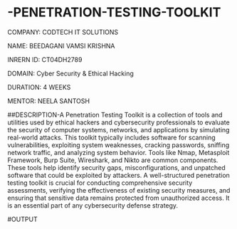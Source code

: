 # -PENETRATION-TESTING-TOOLKIT

COMPANY: CODTECH IT SOLUTIONS

NAME: BEEDAGANI VAMSI KRISHNA

INRERN ID: CT04DH2789

DOMAIN: Cyber Security & Ethical Hacking

DURATION: 4 WEEKS

MENTOR: NEELA SANTOSH

##DESCRIPTION-A Penetration Testing Toolkit is a collection of tools and utilities used by ethical hackers and cybersecurity professionals to evaluate the security of computer systems, networks, and applications by simulating real-world attacks. This toolkit typically includes software for scanning vulnerabilities, exploiting system weaknesses, cracking passwords, sniffing network traffic, and analyzing system behavior. Tools like Nmap, Metasploit Framework, Burp Suite, Wireshark, and Nikto are common components. These tools help identify security gaps, misconfigurations, and unpatched software that could be exploited by attackers. A well-structured penetration testing toolkit is crucial for conducting comprehensive security assessments, verifying the effectiveness of existing security measures, and ensuring that sensitive data remains protected from unauthorized access. It is an essential part of any cybersecurity defense strategy.

#OUTPUT
